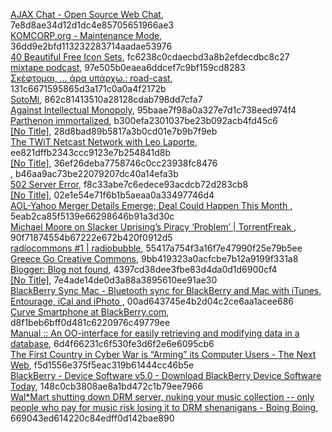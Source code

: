 [AJAX Chat - Open Source Web Chat](https://blueimp.net/ajax), 7e8d8ae34d12d1dc4e85705651966ae3  
[KOMCORP.org - Maintenance Mode](http://www.komcorp.org/2008/11/spreadshirt-t-shirts-made-in-germany.html), 36dd9e2bfd113232283714aadae53976  
[40 Beautiful Free Icon Sets](http://sixrevisions.com/resources/40-beautiful-free-icon-sets), fc6238c0cdaecbd3a8b2efdecdbc8c27  
[mixtape podcast](http://mixtape.dimhap.com), 97e505b0eaea6ddcef7c9bf159cd8283  
[Σκέφτομαι, ... άρα υπάρχω.: road-cast](http://www.ophilos.eu/search/label/road-cast), 131c6671595865d3a171c0a0a4f2172b  
[SotoMi](http://sotomi.blogspot.com), 862c81413510a28128cdab798dd7cfa7  
[Against Intellectual Monopoly](http://levine.sscnet.ucla.edu/general/intellectual/againstfinal.htm), 95baae7f98a0a327e7d1c738eed974f4  
[Parthenon immortalized](http://www.pestaola.gr/parthenon-immortalized), b300efa2301037be23b092acb4fd45c6  
[[No Title]](http://blog.karagos.com/post/54063843/startups-economic-crisis), 28d8bad89b5817a3b0cd01e7b9b7f9eb  
[The TWiT Netcast Network with Leo Laporte](http://twit.tv/163), ee821dffb2343ccc9123e7b254841d8b  
[[No Title]](http://radiopod.pasok.gr), 36ef26deba7758746c0cc23938fc8476  
[  ](http://www.e-tipos.com/services/maps), b46aa9ac73be22079207dc40a14efa3b  
[502 Server Error](http://labs.google.com/gaudi), f8c33abe7c6edece93acdcb72d283cb8  
[[No Title]](http://metablogging.gr/archives/1957), 02e1e54e71f6b1b5aeaa0a33497746d4  
[  AOL-Yahoo Merger Details Emerge; Deal Could Happen This Month ](http://www.techcrunch.com/2008/10/06/aol-yahoo-merger-details-emerge-deal-could-happen-this-month), 5eab2ca85f5139e66298646b91a3d30c  
[   Michael Moore on Slacker Uprising&#8217;s Piracy &#8216;Problem&#8217; | TorrentFreak  ](http://torrentfreak.com/michael-moore-on-slacker-uprisings-piracy-problem-081006), 90f71874554b67222e672b420f0912d5  
[radiocommons #1 | radiobubble](http://radiobubble.gr/el/radiocommons1), 55417a754f3a16f7e47990f25e79b5ee  
[ Greece Go Creative Commons](http://2g2c.wordpress.com), 9bb419323a0acfcbe7b12a9199f331a8  
[Blogger: Blog not found](http://dealsend-pod.blogspot.com), 4397cd38dee3fbe83d4da0d1d6900cf4  
[[No Title]](http://www.google.com/mobile/blackberry/sync), 7e4ade14de0d3a88a3895610ee91ae30  
[BlackBerry Sync Mac - Bluetooth sync for BlackBerry and Mac with iTunes, Entourage, iCal and iPhoto ](http://www.markspace.com/missingsync_blackberry.php), 00ad643745e4b2d04c2ce6aa1acee686  
[Curve Smartphone at BlackBerry.com](http://www.blackberrycurve.com), d8f1beb6bff0d481c6220976c49779ee  
[Manual :: An OO-interface for easily retrieving and modifying data in a database](http://pear.php.net/manual/en/package.database.mdb-querytool.intro.php), 6d4f66231c6f530fe3d6f2e6e6095cb6  
[  The First Country in Cyber War is “Arming” its Computer Users - The Next Web](http://thenextweb.org/2008/09/30/the-first-country-in-cyber-war-is-%e2%80%9carming%e2%80%9d-its-computer-users), f5d1556e375f5eac319b61444cc46b5e  
[BlackBerry - Device Software v5.0 - Download BlackBerry Device Software Today](http://na.blackberry.com/eng/services/devices), 148c0cb3808ae8a1bd472c1b79ee7966  
[Wal*Mart shutting down DRM server, nuking your music collection -- only people who pay for music risk losing it to DRM shenanigans - Boing Boing](http://www.boingboing.net/2008/09/26/walmart-shutting-dow.html), 669043ed614220c84edff0d142bae890  
